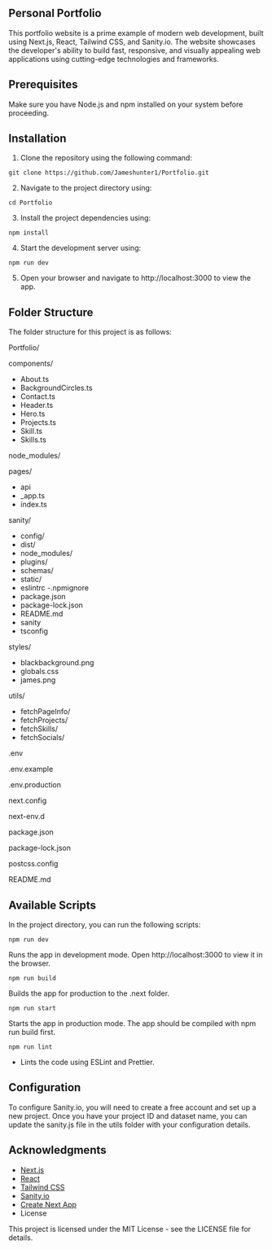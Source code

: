 ## Personal Portfolio

This portfolio website is a prime example of modern web development, built using Next.js, React, Tailwind CSS, and Sanity.io. The website showcases the developer's ability to build fast, responsive, and visually appealing web applications using cutting-edge technologies and frameworks.

## Prerequisites

Make sure you have Node.js and npm installed on your system before proceeding.

## Installation

 1. Clone the repository using the following command:

 `git clone https://github.com/Jameshunter1/Portfolio.git`

 2. Navigate to the project directory using:

 `cd Portfolio`

 3. Install the project dependencies using:

 `npm install`

 4. Start the development server using:

  `npm run dev`

 5. Open your browser and navigate to http://localhost:3000 to view the app.

## Folder Structure

The folder structure for this project is as follows:

Portfolio/

 components/
  - About.ts
  - BackgroundCircles.ts
  - Contact.ts
  - Header.ts
  - Hero.ts
  - Projects.ts
  - Skill.ts
  - Skills.ts

 node_modules/

 pages/
  - api
  - _app.ts
  - index.ts
 
 sanity/
  - config/
  - dist/
  - node_modules/
  - plugins/
  - schemas/
  - static/
  - eslintrc
  -.npmignore
  - package.json
  - package-lock.json
  - README.md
  - sanity
  - tsconfig
 
 styles/
  - blackbackground.png
  - globals.css
  - james.png
 
 utils/
  - fetchPageInfo/
  - fetchProjects/
  - fetchSkills/
  - fetchSocials/
 
 .env

 .env.example

 .env.production

 next.config

 next-env.d

 package.json

 package-lock.json

 postcss.config

 README.md


## Available Scripts

In the project directory, you can run the following scripts:

`npm run dev`

Runs the app in development mode. Open http://localhost:3000 to view it in the browser.

`npm run build`

Builds the app for production to the .next folder.

`npm run start`

Starts the app in production mode. The app should be compiled with npm run build first.

`npm run lint`

- Lints the code using ESLint and Prettier.

## Configuration

To configure Sanity.io, you will need to create a free account and set up a new project. Once you have your project ID and dataset name, you can update the sanity.js file in the utils folder with your configuration details.

## Acknowledgments

- [Next.js](https://nextjs.org/)
- [React](https://reactjs.org/)
- [Tailwind CSS](https://tailwindcss.com/)
- [Sanity.io](https://www.sanity.io/)
- [Create Next App](https://nextjs.org/docs/api-reference/create-next-app)
- License

This project is licensed under the MIT License - see the LICENSE file for details.
